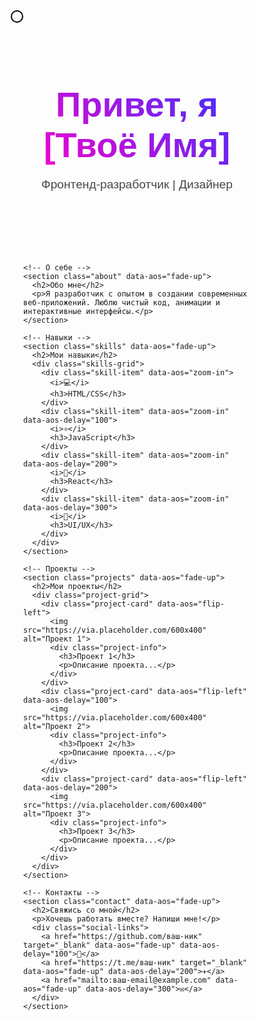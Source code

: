 <!DOCTYPE html>
<html lang="ru">
<head>
  <meta charset="UTF-8">
  <meta name="viewport" content="width=device-width, initial-scale=1.0">
  <title>🚀 Крутое портфолио</title>

  <link href="https://unpkg.com/aos@2.3.1/dist/aos.css" rel="stylesheet">
  <!-- Google Fonts -->
  <link href="https://fonts.googleapis.com/css2?family=Montserrat:wght@400;700&display=swap" rel="stylesheet">
  <style>
    * {
      margin: 0;
      padding: 0;
      box-sizing: border-box;
      font-family: 'Montserrat', sans-serif;
    }
    
    body {
      background: #0f0f1a;
      color: #fff;
      overflow-x: hidden;
    }
    
    /* Частицы (фон) */
    #particles-js {
      position: fixed;
      width: 100%;
      height: 100%;
      z-index: -1;
    }
    
    /* Главный контейнер */
    .container {
      max-width: 1200px;
      margin: 0 auto;
      padding: 0 20px;
    }
    
    /* Шапка */
    header {
      padding: 40px 0;
      text-align: center;
    }
    
    header h1 {
      font-size: 3.5rem;
      margin-bottom: 10px;
      background: linear-gradient(45deg, #ff00cc, #3333ff);
      -webkit-background-clip: text;
      -webkit-text-fill-color: transparent;
    }
    
    header p {
      font-size: 1.2rem;
      opacity: 0.8;
    }
    
    /* О себе */
    .about {
      padding: 80px 0;
      text-align: center;
    }
    
    .about h2 {
      font-size: 2.5rem;
      margin-bottom: 30px;
    }
    
    .about p {
      font-size: 1.1rem;
      max-width: 800px;
      margin: 0 auto 30px;
      line-height: 1.6;
    }
    
    /* Навыки */
    .skills {
      padding: 80px 0;
      text-align: center;
    }
    
    .skills h2 {
      font-size: 2.5rem;
      margin-bottom: 50px;
    }
    
    .skills-grid {
      display: grid;
      grid-template-columns: repeat(auto-fit, minmax(150px, 1fr));
      gap: 30px;
    }
    
    .skill-item {
      background: rgba(255, 255, 255, 0.1);
      padding: 20px;
      border-radius: 10px;
      transition: transform 0.3s;
    }
    
    .skill-item:hover {
      transform: translateY(-10px);
      background: rgba(255, 255, 255, 0.2);
    }
    
    .skill-item i {
      font-size: 3rem;
      margin-bottom: 15px;
      display: block;
    }
    
    /* Проекты */
    .projects {
      padding: 80px 0;
      text-align: center;
    }
    
    .projects h2 {
      font-size: 2.5rem;
      margin-bottom: 50px;
    }
    
    .project-grid {
      display: grid;
      grid-template-columns: repeat(auto-fit, minmax(300px, 1fr));
      gap: 30px;
    }
    
    .project-card {
      background: rgba(255, 255, 255, 0.1);
      border-radius: 10px;
      overflow: hidden;
      transition: transform 0.3s;
    }
    
    .project-card:hover {
      transform: scale(1.05);
    }
    
    .project-card img {
      width: 100%;
      height: 200px;
      object-fit: cover;
    }
    
    .project-info {
      padding: 20px;
    }
    
    /* Контакты */
    .contact {
      padding: 80px 0;
      text-align: center;
    }
    
    .contact h2 {
      font-size: 2.5rem;
      margin-bottom: 30px;
    }
    
    .social-links {
      display: flex;
      justify-content: center;
      gap: 20px;
      margin-top: 30px;
    }
    
    .social-links a {
      color: #fff;
      font-size: 2rem;
      transition: transform 0.3s;
    }
    
    .social-links a:hover {
      transform: translateY(-5px);
    }
    
    /* Анимация курсора */
    .cursor {
      width: 20px;
      height: 20px;
      border: 2px solid #fff;
      border-radius: 50%;
      position: fixed;
      pointer-events: none;
      mix-blend-mode: difference;
      z-index: 9999;
      transition: transform 0.2s;
    }
    
    /* Адаптивность */
    @media (max-width: 768px) {
      header h1 {
        font-size: 2.5rem;
      }
      
      .skills-grid {
        grid-template-columns: repeat(2, 1fr);
      }
    }
  </style>
</head>
<body>
  <!-- Частицы -->
  <div id="particles-js"></div>
  
  <!-- Кастомный курсор -->
  <div class="cursor"></div>
  
  <div class="container">
    <!-- Шапка -->
    <header data-aos="fade-down">
      <h1>Привет, я [Твоё Имя]</h1>
      <p>Фронтенд-разработчик | Дизайнер</p>
    </header>
    
    <!-- О себе -->
    <section class="about" data-aos="fade-up">
      <h2>Обо мне</h2>
      <p>Я разработчик с опытом в создании современных веб-приложений. Люблю чистый код, анимации и интерактивные интерфейсы.</p>
    </section>
    
    <!-- Навыки -->
    <section class="skills" data-aos="fade-up">
      <h2>Мои навыки</h2>
      <div class="skills-grid">
        <div class="skill-item" data-aos="zoom-in">
          <i>💻</i>
          <h3>HTML/CSS</h3>
        </div>
        <div class="skill-item" data-aos="zoom-in" data-aos-delay="100">
          <i>⚛️</i>
          <h3>JavaScript</h3>
        </div>
        <div class="skill-item" data-aos="zoom-in" data-aos-delay="200">
          <i>🔹</i>
          <h3>React</h3>
        </div>
        <div class="skill-item" data-aos="zoom-in" data-aos-delay="300">
          <i>🎨</i>
          <h3>UI/UX</h3>
        </div>
      </div>
    </section>
    
    <!-- Проекты -->
    <section class="projects" data-aos="fade-up">
      <h2>Мои проекты</h2>
      <div class="project-grid">
        <div class="project-card" data-aos="flip-left">
          <img src="https://via.placeholder.com/600x400" alt="Проект 1">
          <div class="project-info">
            <h3>Проект 1</h3>
            <p>Описание проекта...</p>
          </div>
        </div>
        <div class="project-card" data-aos="flip-left" data-aos-delay="100">
          <img src="https://via.placeholder.com/600x400" alt="Проект 2">
          <div class="project-info">
            <h3>Проект 2</h3>
            <p>Описание проекта...</p>
          </div>
        </div>
        <div class="project-card" data-aos="flip-left" data-aos-delay="200">
          <img src="https://via.placeholder.com/600x400" alt="Проект 3">
          <div class="project-info">
            <h3>Проект 3</h3>
            <p>Описание проекта...</p>
          </div>
        </div>
      </div>
    </section>
    
    <!-- Контакты -->
    <section class="contact" data-aos="fade-up">
      <h2>Свяжись со мной</h2>
      <p>Хочешь работать вместе? Напиши мне!</p>
      <div class="social-links">
        <a href="https://github.com/ваш-ник" target="_blank" data-aos="fade-up" data-aos-delay="100">👾</a>
        <a href="https://t.me/ваш-ник" target="_blank" data-aos="fade-up" data-aos-delay="200">✈️</a>
        <a href="mailto:ваш-email@example.com" data-aos="fade-up" data-aos-delay="300">✉️</a>
      </div>
    </section>
  </div>
  
  <!-- GSAP для анимаций -->
  <script src="https://cdnjs.cloudflare.com/ajax/libs/gsap/3.11.4/gsap.min.js"></script>
  <!-- Particles.js -->
  <script src="https://cdn.jsdelivr.net/particles.js/2.0.0/particles.min.js"></script>
  <!-- AOS (Animate On Scroll) -->
  <script src="https://unpkg.com/aos@2.3.1/dist/aos.js"></script>
  
  <script>
    // Инициализация AOS
    AOS.init({
      duration: 1000,
      once: true
    });
    
    // Частицы
    particlesJS("particles-js", {
      "particles": {
        "number": { "value": 80, "density": { "enable": true, "value_area": 800 } },
        "color": { "value": "#ffffff" },
        "shape": { "type": "circle" },
        "opacity": { "value": 0.5, "random": true },
        "size": { "value": 3, "random": true },
        "line_linked": { "enable": true, "distance": 150, "color": "#ffffff", "opacity": 0.4, "width": 1 },
        "move": { "enable": true, "speed": 2, "direction": "none", "random": true, "straight": false, "out_mode": "out" }
      },
      "interactivity": {
        "detect_on": "canvas",
        "events": {
          "onhover": { "enable": true, "mode": "grab" },
          "onclick": { "enable": true, "mode": "push" },
          "resize": true
        }
      }
    });
    
    // Кастомный курсор
    const cursor = document.querySelector('.cursor');
    document.addEventListener('mousemove', (e) => {
      cursor.style.left = e.pageX + 'px';
      cursor.style.top = e.pageY + 'px';
    });
    
    // Анимация при загрузке (GSAP)
    gsap.from("header h1", { 
      duration: 1.5, 
      y: -50, 
      opacity: 0, 
      ease: "bounce.out" 
    });
    
    gsap.from(".skill-item", { 
      duration: 1, 
      opacity: 0, 
      y: 50, 
      stagger: 0.2,
      delay: 1
    });
  </script>
</body>
</html>
